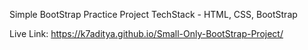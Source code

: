 Simple BootStrap Practice Project
TechStack - HTML, CSS, BootStrap

Live Link: https://k7aditya.github.io/Small-Only-BootStrap-Project/
